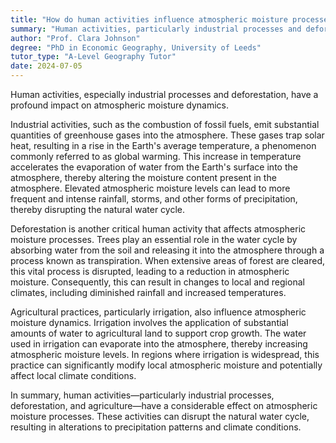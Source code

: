 ```yaml
---
title: "How do human activities influence atmospheric moisture processes?"
summary: "Human activities, particularly industrial processes and deforestation, significantly influence atmospheric moisture processes."
author: "Prof. Clara Johnson"
degree: "PhD in Economic Geography, University of Leeds"
tutor_type: "A-Level Geography Tutor"
date: 2024-07-05
---
```


Human activities, especially industrial processes and deforestation, have a profound impact on atmospheric moisture dynamics.

Industrial activities, such as the combustion of fossil fuels, emit substantial quantities of greenhouse gases into the atmosphere. These gases trap solar heat, resulting in a rise in the Earth's average temperature, a phenomenon commonly referred to as global warming. This increase in temperature accelerates the evaporation of water from the Earth's surface into the atmosphere, thereby altering the moisture content present in the atmosphere. Elevated atmospheric moisture levels can lead to more frequent and intense rainfall, storms, and other forms of precipitation, thereby disrupting the natural water cycle.

Deforestation is another critical human activity that affects atmospheric moisture processes. Trees play an essential role in the water cycle by absorbing water from the soil and releasing it into the atmosphere through a process known as transpiration. When extensive areas of forest are cleared, this vital process is disrupted, leading to a reduction in atmospheric moisture. Consequently, this can result in changes to local and regional climates, including diminished rainfall and increased temperatures.

Agricultural practices, particularly irrigation, also influence atmospheric moisture dynamics. Irrigation involves the application of substantial amounts of water to agricultural land to support crop growth. The water used in irrigation can evaporate into the atmosphere, thereby increasing atmospheric moisture levels. In regions where irrigation is widespread, this practice can significantly modify local atmospheric moisture and potentially affect local climate conditions.

In summary, human activities—particularly industrial processes, deforestation, and agriculture—have a considerable effect on atmospheric moisture processes. These activities can disrupt the natural water cycle, resulting in alterations to precipitation patterns and climate conditions.
    